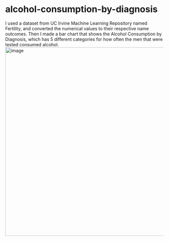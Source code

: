 # alcohol-consumption-by-diagnosis

I used a dataset from UC Irvine Machine Learning Repository named Fertility, and converted the numerical values to their respective name outcomes. Then I made a bar chart that shows the Alcohol Consumption by Diagnosis, which has 5 different categories for how often the men that were tested consumed alcohol.
<img width="1000" height="600" alt="image" src="https://github.com/user-attachments/assets/81dd7947-93ab-4e7a-a5cc-366e4de51ef5" />
